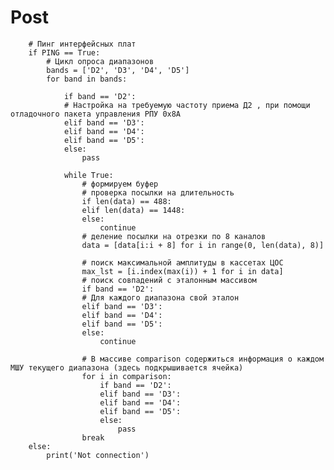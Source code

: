
# Post
        # Пинг интерфейсных плат
        if PING == True:
            # Цикл опроса диапазонов 
            bands = ['D2', 'D3', 'D4', 'D5']
            for band in bands:
            
                if band == 'D2':
                # Настройка на требуемую частоту приема Д2 , при помощи отладочного пакета управления РПУ 0х8А
                elif band == 'D3':             
                elif band == 'D4':
                elif band == 'D5':
                else:
                    pass

                while True:
                    # формируем буфер                    
                    # проверка посылки на длительность
                    if len(data) == 488:                        
                    elif len(data) == 1448:                        
                    else:
                        continue                 
                    # деление посылки на отрезки по 8 каналов
                    data = [data[i:i + 8] for i in range(0, len(data), 8)]

                    # поиск максимальной амплитуды в кассетах ЦОС
                    max_lst = [i.index(max(i)) + 1 for i in data]
                    # поиск совпадений с эталонным массивом
                    if band == 'D2':
                    # Для каждого диапазона свой эталон
                    elif band == 'D3':
                    elif band == 'D4':
                    elif band == 'D5':
                    else:
                        continue
                    
                    # В массиве comparison содержиться информация о каждом МШУ текущего диапазона (здесь подкрышивается ячейка)
                    for i in comparison:                      
                        if band == 'D2':                         
                        elif band == 'D3':                            
                        elif band == 'D4':                            
                        elif band == 'D5':                            
                        else:
                            pass
                    break
        else:
            print('Not connection')
